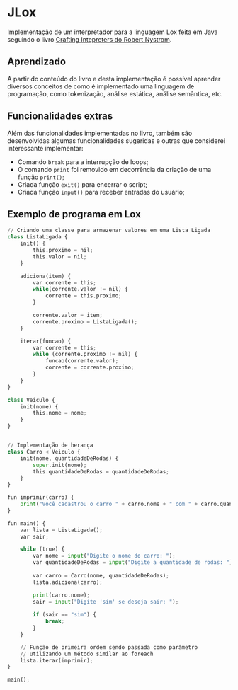 # JLox

Implementação de um interpretador para a linguagem Lox feita em Java seguindo o livro [Crafting Intepreters do Robert Nystrom](https://craftinginterpreters.com/).

## Aprendizado

A partir do conteúdo do livro e desta implementação é possível aprender diversos conceitos de como é implementado uma linguagem de programação, como tokenização, análise estática, análise semântica, etc.

## Funcionalidades extras

Além das funcionalidades implementadas no livro, também são desenvolvidas algumas funcionalidades sugeridas e outras que considerei interessante implementar:

- Comando `break` para a interrupção de loops;
- O comando `print` foi removido em decorrência da criação de uma função `print()`;
- Criada função `exit()` para encerrar o script;
- Criada função `input()` para receber entradas do usuário;

## Exemplo de programa em Lox

```python
// Criando uma classe para armazenar valores em uma Lista Ligada
class ListaLigada {
	init() {
		this.proximo = nil;
		this.valor = nil;
	}

	adiciona(item) {
		var corrente = this;
		while(corrente.valor != nil) {
			corrente = this.proximo;
		}

		corrente.valor = item;
		corrente.proximo = ListaLigada();
	}

	iterar(funcao) {
		var corrente = this;
		while (corrente.proximo != nil) {
			funcao(corrente.valor);
			corrente = corrente.proximo;
		}
	}
}

class Veiculo {
    init(nome) {
        this.nome = nome;
    }
} 


// Implementação de herança
class Carro < Veiculo {
    init(nome, quantidadeDeRodas) {
        super.init(nome);
        this.quantidadeDeRodas = quantidadeDeRodas;
    }
}

fun imprimir(carro) {
	print("Você cadastrou o carro " + carro.nome + " com " + carro.quantidadeDeRodas + " rodas.");
}

fun main() {
	var lista = ListaLigada();
	var sair;

    while (true) {
        var nome = input("Digite o nome do carro: ");
        var quantidadeDeRodas = input("Digite a quantidade de rodas: ");
        
        var carro = Carro(nome, quantidadeDeRodas);
        lista.adiciona(carro);

        print(carro.nome);
        sair = input("Digite 'sim' se deseja sair: ");
        
        if (sair == "sim") {
            break;
        }
    }

    // Função de primeira ordem sendo passada como parâmetro
    // utilizando um método similar ao foreach
    lista.iterar(imprimir);
}

main();
```
